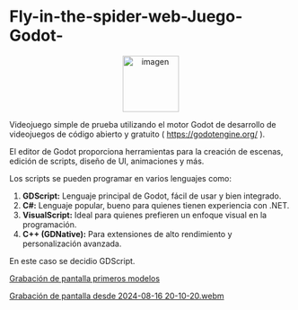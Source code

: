 # Fly-in-the-spider-web-Juego-Godot-

<p align="center">
  <img src="https://github.com/user-attachments/assets/699f82e9-3a41-4dbf-bdc0-f78413b78eb9" alt="imagen" width="100"/>
</p>

 Videojuego simple de prueba utilizando el motor Godot de desarrollo de videojuegos de código abierto y gratuito ( https://godotengine.org/ ).
 
 El editor de Godot proporciona herramientas para la creación de escenas, edición de scripts, diseño de UI, animaciones y más.
 
 Los scripts se pueden programar en varios lenguajes como: 
 
 <ol>
  <li>
    <strong>GDScript:</strong> Lenguaje principal de Godot, fácil de usar y bien integrado.
  </li>
  <li>
    <strong>C#:</strong> Lenguaje popular, bueno para quienes tienen experiencia con .NET.
  </li>
  <li>
    <strong>VisualScript:</strong> Ideal para quienes prefieren un enfoque visual en la programación.
  </li>
  <li>
    <strong>C++ (GDNative):</strong> Para extensiones de alto rendimiento y personalización avanzada.
  </li>
</ol>


En este caso se decidio GDScript.


[Grabación de pantalla primeros modelos](https://github.com/user-attachments/assets/1719485c-1b15-4a38-bd3c-e42635c68205)



[Grabación de pantalla desde 2024-08-16 20-10-20.webm](https://github.com/user-attachments/assets/13f9c846-fa58-4756-965c-7b8b71ad68c7)
